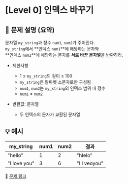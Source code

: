 # [Level 0] 인덱스 바꾸기

## 📝 문제 설명 (요약)
문자열 `my_string`과 정수 `num1`, `num2`가 주어진다.  
`my_string`에서 **인덱스 `num1`**에 해당하는 문자와  
**인덱스 `num2`**에 해당하는 문자를 **서로 바꾼 문자열**을 반환하라.

- 제한사항  
  - 1 ≤ `my_string`의 길이 ≤ 100  
  - `my_string`은 알파벳 소문자로만 구성됨  
  - `num1`, `num2`는 `my_string`의 인덱스 범위 내 정수  
  - `num1` ≠ `num2`

- 반환값: 문자열  
  - 두 인덱스의 문자가 교환된 문자열

## 💡 예시
| my_string | num1 | num2 | 결과 |
|------------|-------|-------|------|
| "hello" | 1 | 2 | "hlelo" |
| "I love you" | 3 | 6 | "I l veoyou" |

🔗 [문제 링크](https://school.programmers.co.kr/learn/courses/30/lessons/120895)
